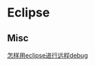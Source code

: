 # Eclipse


## Misc
[怎样用eclipse进行远程debug][1]


[1]: http://jingyan.baidu.com/article/148a192199c7a24d71c3b103.html
